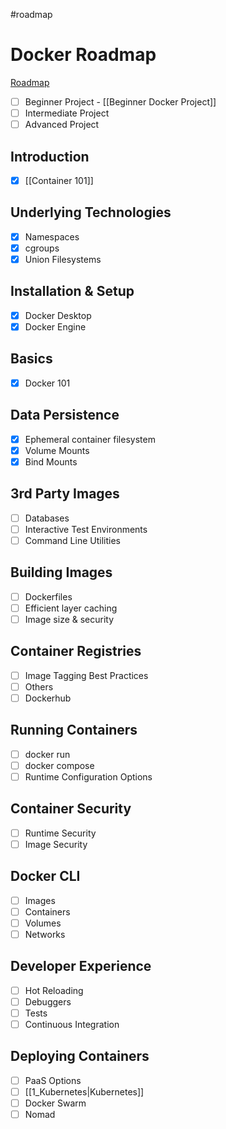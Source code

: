#roadmap 
# Docker Roadmap
[Roadmap](https://roadmap.sh/docker)
- [ ] Beginner Project - [[Beginner Docker Project]]
- [ ] Intermediate Project
- [ ] Advanced Project
## Introduction
- [x] [[Container 101]]
## Underlying Technologies
- [x] Namespaces
- [x] cgroups
- [x] Union Filesystems
## Installation & Setup
- [x] Docker Desktop
- [x] Docker Engine
## Basics
- [x] Docker 101
## Data Persistence
- [x] Ephemeral container filesystem
- [x] Volume Mounts
- [x] Bind Mounts
## 3rd Party Images
- [ ] Databases
- [ ] Interactive Test Environments
- [ ] Command Line Utilities
## Building Images
- [ ] Dockerfiles
- [ ] Efficient layer caching
- [ ] Image size & security
## Container Registries
- [ ] Image Tagging Best Practices
- [ ] Others
- [ ] Dockerhub
## Running Containers
- [ ] docker run
- [ ] docker compose
- [ ] Runtime Configuration Options
## Container Security
- [ ] Runtime Security
- [ ] Image Security
## Docker CLI
- [ ] Images
- [ ] Containers
- [ ] Volumes
- [ ] Networks
## Developer Experience
- [ ] Hot Reloading
- [ ] Debuggers
- [ ] Tests
- [ ] Continuous Integration
## Deploying Containers
- [ ] PaaS Options
- [ ] [[1_Kubernetes|Kubernetes]]
- [ ] Docker Swarm
- [ ] Nomad